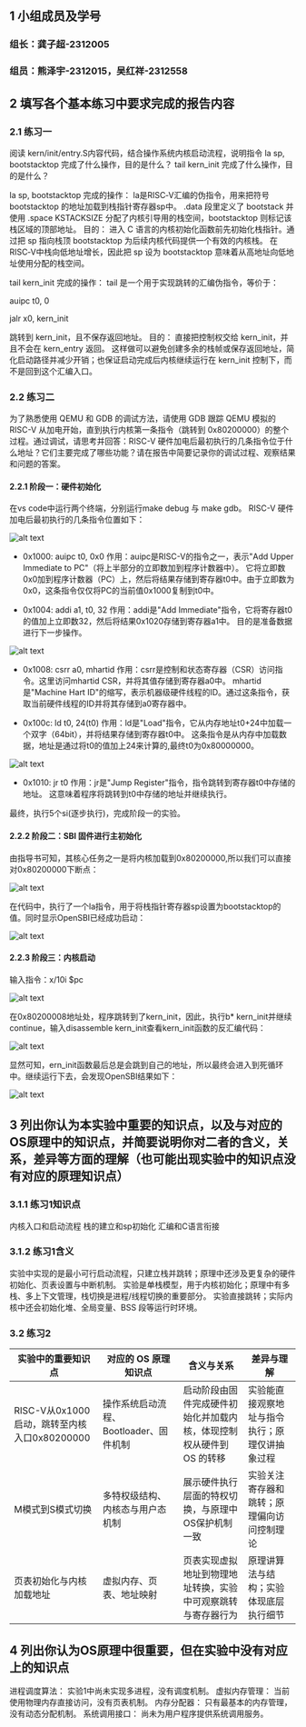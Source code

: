 ## 1 小组成员及学号

### 组长：龚子超-2312005
### 组员：熊泽宇-2312015，吴红祥-2312558

## 2 填写各个基本练习中要求完成的报告内容

### 2.1 练习一
阅读 kern/init/entry.S内容代码，结合操作系统内核启动流程，说明指令 la sp, bootstacktop 完成了什么操作，目的是什么？ tail kern_init 完成了什么操作，目的是什么？

la sp, bootstacktop
完成的操作：
la是RISC‑V汇编的伪指令，用来把符号 bootstacktop 的地址加载到栈指针寄存器sp中。
.data 段里定义了 bootstack 并使用 .space KSTACKSIZE 分配了内核引导用的栈空间，bootstacktop 则标记该栈区域的顶部地址。
目的：
进入 C 语言的内核初始化函数前先初始化栈指针。通过把 sp 指向栈顶 bootstacktop 为后续内核代码提供一个有效的内核栈。
在RISC‑V中栈向低地址增长，因此把 sp 设为 bootstacktop 意味着从高地址向低地址使用分配的栈空间。

tail kern_init
完成的操作：
tail 是一个用于实现跳转的汇编伪指令，等价于：

auipc t0, 0

jalr x0, kern_init

跳转到 kern_init，且不保存返回地址。
目的：
直接把控制权交给 kern_init，并且不会在 kern_entry 返回。
这样做可以避免创建多余的栈帧或保存返回地址，简化启动路径并减少开销；也保证启动完成后内核继续运行在 kern_init 控制下，而不是回到这个汇编入口。

### 2.2 练习二
为了熟悉使用 QEMU 和 GDB 的调试方法，请使用 GDB 跟踪 QEMU 模拟的 RISC-V 从加电开始，直到执行内核第一条指令（跳转到 0x80200000）的整个过程。通过调试，请思考并回答：RISC-V 硬件加电后最初执行的几条指令位于什么地址？它们主要完成了哪些功能？请在报告中简要记录你的调试过程、观察结果和问题的答案。
#### 2.2.1 阶段一：硬件初始化
在vs code中运行两个终端，分别运行make debug 与 make gdb。
RISC-V 硬件加电后最初执行的几条指令位置如下：

![alt text](image/lab1_2_1.png)

- 0x1000: auipc t0, 0x0
作用：auipc是RISC-V的指令之一，表示"Add Upper Immediate to PC"（将上半部分的立即数加到程序计数器中）。
它将立即数0x0加到程序计数器（PC）上，然后将结果存储到寄存器t0中。由于立即数为0x0，这条指令仅仅将PC的当前值0x1000复制到t0中。

- 0x1004: addi a1, t0, 32
作用：addi是"Add Immediate"指令，它将寄存器t0的值加上立即数32，然后将结果0x1020存储到寄存器a1中。
目的是准备数据进行下一步操作。

![alt text](image/lab1_2_2.png)

- 0x1008: csrr a0, mhartid
作用：csrr是控制和状态寄存器（CSR）访问指令。这里访问mhartid CSR，并将其值存储到寄存器a0中。
mhartid是"Machine Hart ID"的缩写，表示机器级硬件线程的ID。通过这条指令，获取当前硬件线程的ID并将其存储到a0寄存器中。

- 0x100c: ld t0, 24(t0)
作用：ld是"Load"指令，它从内存地址t0+24中加载一个双字（64bit），并将结果存储到寄存器t0中。
这条指令是从内存中加载数据，地址是通过将t0的值加上24来计算的,最终t0为0x80000000。

![alt text](image/lab1_2_3.png)

- 0x1010: jr t0
作用：jr是"Jump Register"指令，指令跳转到寄存器t0中存储的地址。
这意味着程序将跳转到t0中存储的地址并继续执行。


最终，执行5个si(逐步执行)，完成阶段一的实验。
#### 2.2.2 阶段二：SBI 固件进行主初始化
由指导书可知，其核心任务之一是将内核加载到0x80200000,所以我们可以直接对0x80200000下断点：

![alt text](image/lab1_2_4.png)

在代码中，执行了一个la指令，用于将栈指针寄存器sp设置为bootstacktop的值。同时显示OpenSBI已经成功启动：

![alt text](image/lab1_2_5.png)

#### 2.2.3 阶段三：内核启动
输入指令：x/10i $pc

![alt text](image/lab1_2_6.png)

在0x80200008地址处，程序跳转到了kern_init，因此，执行b* kern_init并继续continue，输入disassemble kern_init查看kern_init函数的反汇编代码：

![alt text](image/lab1_2_7.png)

显然可知，ern_init函数最后总是会跳到自己的地址，所以最终会进入到死循环中。继续运行下去，会发现OpenSBI结果如下：

![alt text](image/lab1_2_8.png)

## 3 列出你认为本实验中重要的知识点，以及与对应的OS原理中的知识点，并简要说明你对二者的含义，关系，差异等方面的理解（也可能出现实验中的知识点没有对应的原理知识点）
### 3.1.1 练习1知识点
内核入口和启动流程
栈的建立和sp初始化
汇编和C语言衔接

### 3.1.2 练习1含义
实验中实现的是最小可行启动流程，只建立栈并跳转；原理中还涉及更复杂的硬件初始化、页表设置与中断机制。
实验是单栈模型，用于内核初始化；原理中有多栈、多上下文管理，栈切换是进程/线程切换的重要部分。
实验直接跳转；实际内核中还会初始化堆、全局变量、BSS 段等运行时环境。

### 3.2 练习2

| 实验中的重要知识点                             | 对应的 OS 原理知识点             | 含义与关系                                | 差异与理解                   |
| ------------------------------------- | ------------------------ | ------------------------------------ | ----------------------- |
| RISC-V从0x1000启动，跳转至内核入口0x80200000 | 操作系统启动流程、Bootloader、固件机制 | 启动阶段由固件完成硬件初始化并加载内核，体现控制权从硬件到 OS 的转移 | 实验能直接观察地址与指令执行；原理仅讲抽象过程 |
| M模式到S模式切换                          | 多特权级结构、内核态与用户态机制         | 展示硬件执行层面的特权切换，与原理中OS保护机制一致         | 实验关注寄存器和跳转；原理偏向访问控制理论   |
| 页表初始化与内核加载地址                          | 虚拟内存、页表、地址映射             | 页表实现虚拟地址到物理地址转换，实验中可观察跳转与寄存器行为       | 原理讲算法与结构；实验体现底层执行细节     |





## 4 列出你认为OS原理中很重要，但在实验中没有对应上的知识点
进程调度算法： 实验1中尚未实现多进程，没有调度机制。
虚拟内存管理： 当前使用物理内存直接访问，没有页表机制。
内存分配器： 只有最基本的内存管理，没有动态分配机制。
系统调用接口： 尚未为用户程序提供系统调用服务。